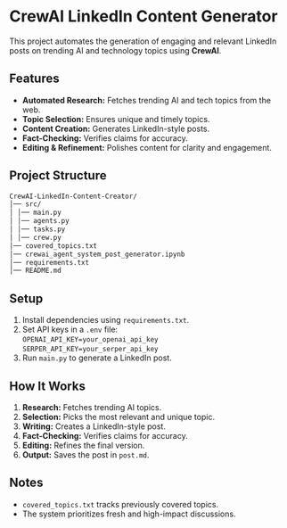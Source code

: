 # CrewAI LinkedIn Content Generator

This project automates the generation of engaging and relevant LinkedIn posts on trending AI and technology topics using **CrewAI**.

## Features
- **Automated Research:** Fetches trending AI and tech topics from the web.
- **Topic Selection:** Ensures unique and timely topics.
- **Content Creation:** Generates LinkedIn-style posts.
- **Fact-Checking:** Verifies claims for accuracy.
- **Editing & Refinement:** Polishes content for clarity and engagement.

## Project Structure

```bash
CrewAI-LinkedIn-Content-Creator/
│── src/
│ │── main.py
│ │── agents.py
│ │── tasks.py
│ │── crew.py
│── covered_topics.txt
│── crewai_agent_system_post_generator.ipynb
│── requirements.txt
│── README.md
```


## Setup
1. Install dependencies using `requirements.txt`.
2. Set API keys in a `.env` file:  
`OPENAI_API_KEY=your_openai_api_key`   
`SERPER_API_KEY=your_serper_api_key`
3. Run `main.py` to generate a LinkedIn post.

## How It Works
1. **Research:** Fetches trending AI topics.
2. **Selection:** Picks the most relevant and unique topic.
3. **Writing:** Creates a LinkedIn-style post.
4. **Fact-Checking:** Verifies claims for accuracy.
5. **Editing:** Refines the final version.
6. **Output:** Saves the post in `post.md`.

## Notes
- `covered_topics.txt` tracks previously covered topics.
- The system prioritizes fresh and high-impact discussions.




